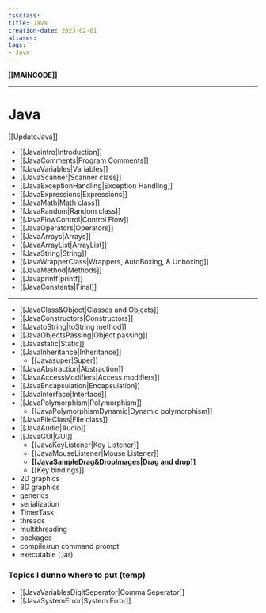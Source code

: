 ```yaml
---
cssclass:
title: Java
creation-date: 2023-02-01
aliases:
tags:
- Java
---
```

**[[MAINCODE]]**

---
# Java
[[UpdateJava]]

- [[Javaintro|Introduction]]
- [[JavaComments|Program Comments]]
- [[JavaVariables|Variables]]
- [[JavaScanner|Scanner class]]
- [[JavaExceptionHandling|Exception Handling]]
- [[JavaExpressions|Expressions]]
- [[JavaMath|Math class]]
- [[JavaRandom|Random class]]
- [[JavaFlowControl|Control Flow]]
- [[JavaOperators|Operators]]
- [[JavaArrays|Arrays]]
- [[JavaArrayList|ArrayList]]
- [[JavaString|String]]
- [[JavaWrapperClass|Wrappers, AutoBoxing, & Unboxing]]
- [[JavaMethod|Methods]]
- [[Javaprintf|printf]]
- [[JavaConstants|Final]]

---
- [[JavaClass&Object|Classes and Objects]]
- [[JavaConstructors|Constructors]]
- [[JavatoString|toString method]]
- [[JavaObjectsPassing|Object passing]]
- [[Javastatic|Static]]
- [[JavaInheritance|Inheritance]]
	- [[Javasuper|Super]]
- [[JavaAbstraction|Abstraction]]
- [[JavaAccessModifiers|Access modifiers]]
- [[JavaEncapsulation|Encapsulation]]
- [[JavaInterface|Interface]]
- [[JavaPolymorphism|Polymorphism]]
	- [[JavaPolymorphismDynamic|Dynamic polymorphism]]
- [[JavaFileClass|File class]]
- [[JavaAudio|Audio]]
- [[JavaGUI|GUI]]
	- [[JavaKeyListener|Key Listener]]
	- [[JavaMouseListener|Mouse Listener]]
	- **[[JavaSampleDrag&DropImages|Drag and drop]]**
	- [[Key bindings]]
- 2D graphics
- 3D graphics
- generics
- serialization
- TimerTask
- threads
- multithreading
- packages
- compile/run command prompt
- executable (.jar)

### Topics I dunno where to put (temp)
- [[JavaVariablesDigitSeperator|Comma Seperator]]
- [[JavaSystemError|System Error]]